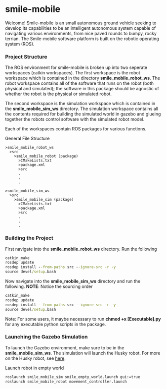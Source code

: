 # smile-mobile
Welcome! Smile-mobile is an small autonomous ground vehicle seeking to develop its capabilities to be an intelligent autonomous system capable of navigating various environments, from nice paved rounds to bumpy, rocky terrian. The Smile-mobile software platform is built on the robotic operating system (ROS).

### Project Structure
The ROS environment for smile-mobile is broken up into two seperate workspaces (catkin workspaces). The first workspace is the robot workspace which is contained in the directory **smile_mobile_robot_ws**. The robot workspace contains all of the software that runs on the robot (both physical and simulated); the software in this package should be agnostic of whether the robot is the physical or simulated robot. 

The second workspace is the simulation workspace which is contained in the **smile_mobile_sim_ws** directory. The simulation workspace contains all the contents required for building the simulated world in gazebo and glueing together the robots control software with the simulated robot model.

Each of the workspaces contain ROS packages for various functions.

General File Structure
```
>smile_mobile_robot_ws
  >src
    >smile_mobile_robot (package)
      >CMakeLists.txt
      >package.xml
      >src
      .
      .
      .
      
>smile_mobile_sim_ws
  >src
    >smile_mobile_sim (package)
      >CMakeLists.txt
      >package.xml
      >src
      .
      .
      .
```

### Building the Project
First navigate into the **smile_mobile_robot_ws** directory. Run the following
```cmd
catkin_make
rosdep update
rosdep install --from-paths src --ignore-src -r -y
source devel/setup.bash
```
Now navigate into the **smile_mobile_sim_ws** directory and run the following. **NOTE**: Notice the sourcing order 
```cmd
catkin_make
rosdep update
rosdep install --from-paths src --ignore-src -r -y
source devel/setup.bash
```

Note: For some users, it maybe necessary to run **chmod +x [Executable].py** for any executable python scripts in the package.

### Launching the Gazebo Simulation
To launch the Gazebo environment, make sure to be in the **smile_mobile_sim_ws**. The simulation will launch the Husky robot. For more on the Husky robot, see [here](https://github.com/husky).

Launch robot in empty world
```cmd
roslaunch smile_mobile_sim smile_empty_world.launch gui:=true
roslaunch smile_mobile_robot movement_controller.launch
```
